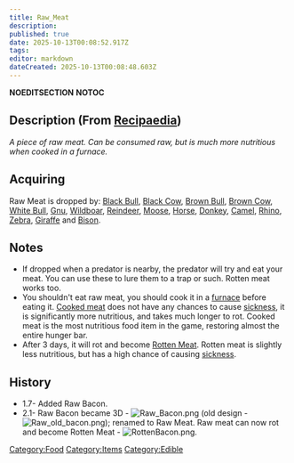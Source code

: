 ```yaml
---
title: Raw_Meat
description: 
published: true
date: 2025-10-13T00:08:52.917Z
tags: 
editor: markdown
dateCreated: 2025-10-13T00:08:48.603Z
---
```


__NOEDITSECTION__ __NOTOC__

## Description (From [Recipaedia](Recipaedia "wikilink"))

*A piece of raw meat. Can be consumed raw, but is much more nutritious
when cooked in a furnace.*

## Acquiring

Raw Meat is dropped by: [Black Bull](Black_Bull "wikilink"), [Black
Cow](Black_Cow "wikilink"), [Brown Bull](Brown_Bull "wikilink"), [Brown
Cow](Brown_Cow "wikilink"), [White Bull](White_Bull "wikilink"),
[Gnu](Gnu "wikilink"), [Wildboar](Wildboar "wikilink"),
[Reindeer](Reindeer "wikilink"), [Moose](Moose "wikilink"),
[Horse](Bestiary/Horse.md "wikilink"), [Donkey](Donkey "wikilink"),
[Camel](Camel "wikilink"), [Rhino](Rhino "wikilink"),
[Zebra](Zebra "wikilink"), [Giraffe](Giraffe "wikilink") and
[Bison](Bison "wikilink").

## Notes

  - If dropped when a predator is nearby, the predator will try and eat
    your meat. You can use these to lure them to a trap or such. Rotten
    meat works too.
  - You shouldn't eat raw meat, you should cook it in a
    [furnace](furnace "wikilink") before eating it. [Cooked
    meat](Cooked_Meat "wikilink") does not have any chances to cause
    [sickness](sickness "wikilink"), it is significantly more
    nutritious, and takes much longer to rot. Cooked meat is the most
    nutritious food item in the game, restoring almost the entire hunger
    bar.
  - After 3 days, it will rot and become [Rotten
    Meat](Rotten_Meat "wikilink"). Rotten meat is slightly less
    nutritious, but has a high chance of causing
    [sickness](sickness "wikilink").

## History

  - 1.7- Added Raw Bacon.
  - 2.1- Raw Bacon became 3D - ![Raw_Bacon.png](Raw_Bacon.png
    "Raw_Bacon.png") (old design -
    ![Raw_old_bacon.png](Raw_old_bacon.png "Raw_old_bacon.png"));
    renamed to Raw Meat. Raw meat can now rot and become Rotten Meat -
    ![RottenBacon.png](RottenBacon.png "RottenBacon.png").

[Category:Food](Category:Food "wikilink")
[Category:Items](Category:Items "wikilink")
[Category:Edible](Category:Edible "wikilink")